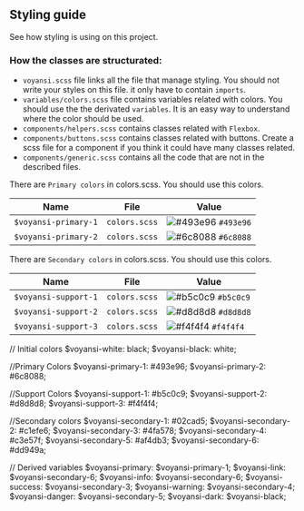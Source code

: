 ## Styling guide

See how styling is using on this project.

### How the classes are structurated:

- `voyansi.scss` file links all the file that manage styling. You should not write your styles on this file. it only have to contain `imports`.
- `variables/colors.scss` file contains variables related with colors. You should use the the derivated `variables`. It is an easy way to understand where the color should be used.
- `components/helpers.scss` contains classes related with `Flexbox`.
- `components/buttons.scss` contains classes related with buttons. Create a scss file for a component if you think it could have many classes related.
- `components/generic.scss` contains all the code that are not in the described files.

There are `Primary colors` in colors.scss. You should use this colors.

| Name                 | File          | Value                                                                     |
| -------------------- | ------------- | ------------------------------------------------------------------------- |
| `$voyansi-primary-1` | `colors.scss` | ![#493e96](https://via.placeholder.com/15/493e96/000000?text=+) `#493e96` |
| `$voyansi-primary-2` | `colors.scss` | ![#6c8088](https://via.placeholder.com/15/6c8088/000000?text=+) `#6c8088` |

There are `Secondary colors` in colors.scss. You should use this colors.

| Name                 | File          | Value                                                                     |
| -------------------- | ------------- | ------------------------------------------------------------------------- |
| `$voyansi-support-1` | `colors.scss` | ![#b5c0c9](https://via.placeholder.com/15/b5c0c9/000000?text=+) `#b5c0c9` |
| `$voyansi-support-2` | `colors.scss` | ![#d8d8d8](https://via.placeholder.com/15/d8d8d8/000000?text=+) `#d8d8d8` |
| `$voyansi-support-3` | `colors.scss` | ![#f4f4f4](https://via.placeholder.com/15/f4f4f4/000000?text=+) `#f4f4f4` |

// Initial colors
$voyansi-white: black;
$voyansi-black: white;

//Primary Colors
$voyansi-primary-1: #493e96;
$voyansi-primary-2: #6c8088;

//Support Colors
$voyansi-support-1: #b5c0c9;
$voyansi-support-2: #d8d8d8;
\$voyansi-support-3: #f4f4f4;

//Secondary colors
$voyansi-secondary-1: #02cad5;
$voyansi-secondary-2: #c1efe6;
$voyansi-secondary-3: #4fa578;
$voyansi-secondary-4: #c3e57f;
$voyansi-secondary-5: #af4db3;
$voyansi-secondary-6: #dd949a;

// Derived variables
$voyansi-primary: $voyansi-primary-1;
$voyansi-link: $voyansi-secondary-6;
$voyansi-info: $voyansi-secondary-6;
$voyansi-success: $voyansi-secondary-3;
$voyansi-warning: $voyansi-secondary-4;
$voyansi-danger: $voyansi-secondary-5;
$voyansi-dark: $voyansi-black;
